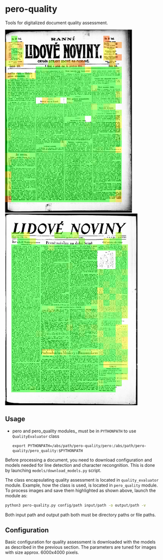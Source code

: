 # pero-quality

Tools for digitalized document quality  assessment.

![](images/image0.jpg) ![](images/image2.jpg)

## Usage

- pero and pero_quality modules_ must be in `PYTHONPATH` to use `QualityEvaluator` class
  
  ```
  export PYTHONPATH=/abs/path/pero-quality/pero:/abs/path/pero-quality/pero_quality:$PYTHONPATH
  ```
  
  

Before processing a document, you need to download configuration and models needed for line detection and character recongnition. This is done by launching `models/download_models.py` script.

The class encapsulating quality assessment is located in `quality_evaluator` module. Example, how the class is used, is located in `pero_quality` module. To process images and save them highlighted as shown above, launch the module as: 

```bash
python3 pero-quality.py config/path input/path -o output/path -v
```

Both input path and output path both must be directory paths or file paths.

## Configuration

Basic configuration for quality assessment is downloaded with the models as described in the previous section. The parameters are tuned for images with size approx. 6000x4000 pixels. 

